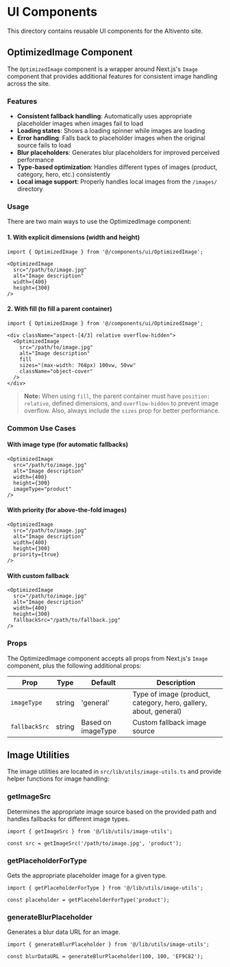 # UI Components

This directory contains reusable UI components for the Altivento site.

## OptimizedImage Component

The `OptimizedImage` component is a wrapper around Next.js's `Image` component that provides additional features for consistent image handling across the site.

### Features

- **Consistent fallback handling**: Automatically uses appropriate placeholder images when images fail to load
- **Loading states**: Shows a loading spinner while images are loading
- **Error handling**: Falls back to placeholder images when the original source fails to load
- **Blur placeholders**: Generates blur placeholders for improved perceived performance
- **Type-based optimization**: Handles different types of images (product, category, hero, etc.) consistently
- **Local image support**: Properly handles local images from the `/images/` directory

### Usage

There are two main ways to use the OptimizedImage component:

#### 1. With explicit dimensions (width and height)

```tsx
import { OptimizedImage } from '@/components/ui/OptimizedImage';

<OptimizedImage
  src="/path/to/image.jpg"
  alt="Image description"
  width={400}
  height={300}
/>
```

#### 2. With fill (to fill a parent container)

```tsx
import { OptimizedImage } from '@/components/ui/OptimizedImage';

<div className="aspect-[4/3] relative overflow-hidden">
  <OptimizedImage
    src="/path/to/image.jpg"
    alt="Image description"
    fill
    sizes="(max-width: 768px) 100vw, 50vw"
    className="object-cover"
  />
</div>
```

> **Note:** When using `fill`, the parent container must have `position: relative`, defined dimensions, and `overflow-hidden` to prevent image overflow. Also, always include the `sizes` prop for better performance.

### Common Use Cases

#### With image type (for automatic fallbacks)

```tsx
<OptimizedImage
  src="/path/to/image.jpg"
  alt="Image description"
  width={400}
  height={300}
  imageType="product"
/>
```

#### With priority (for above-the-fold images)

```tsx
<OptimizedImage
  src="/path/to/image.jpg"
  alt="Image description"
  width={400}
  height={300}
  priority={true}
/>
```

#### With custom fallback

```tsx
<OptimizedImage
  src="/path/to/image.jpg"
  alt="Image description"
  width={400}
  height={300}
  fallbackSrc="/path/to/fallback.jpg"
/>
```

### Props

The OptimizedImage component accepts all props from Next.js's `Image` component, plus the following additional props:

| Prop | Type | Default | Description |
|------|------|---------|-------------|
| `imageType` | string | 'general' | Type of image (product, category, hero, gallery, about, general) |
| `fallbackSrc` | string | Based on imageType | Custom fallback image source |

## Image Utilities

The image utilities are located in `src/lib/utils/image-utils.ts` and provide helper functions for image handling:

### getImageSrc

Determines the appropriate image source based on the provided path and handles fallbacks for different image types.

```tsx
import { getImageSrc } from '@/lib/utils/image-utils';

const src = getImageSrc('/path/to/image.jpg', 'product');
```

### getPlaceholderForType

Gets the appropriate placeholder image for a given type.

```tsx
import { getPlaceholderForType } from '@/lib/utils/image-utils';

const placeholder = getPlaceholderForType('product');
```

### generateBlurPlaceholder

Generates a blur data URL for an image.

```tsx
import { generateBlurPlaceholder } from '@/lib/utils/image-utils';

const blurDataURL = generateBlurPlaceholder(100, 100, 'EF9C82');
```
